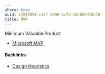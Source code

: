 ```yaml
---
share: true
uuid: 41018894-c14f-4996-bc7a-e8c656d10d26
title: MVP
---
```

Minimum Valuable Product

* [Microsoft MVP](/6b3bddf5-aeaa-4adf-955d-9826d6b3e062)

#### Backlinks

* [Design Heuristics](/5e01e1ef-4aa4-491d-8ac3-8f0343201a97)